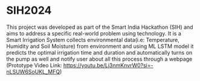 # SIH2024
This project was developed as part of the Smart India Hackathon (SIH) and aims to address a specific real-world problem using technology. 
It is a Smart Irrigation System collects environmental data(i.e: Temperature, Humidity and Soil Moisture) from environment and using ML LSTM model it predicts the optimal irrigation time and duration and automatically turns on the pump as well and notify user about all this process through a webpage
(Prototype Video Link: https://youtu.be/Lj3nmKnvrW0?si=-nLSUW6SoUKL_MFQ)
